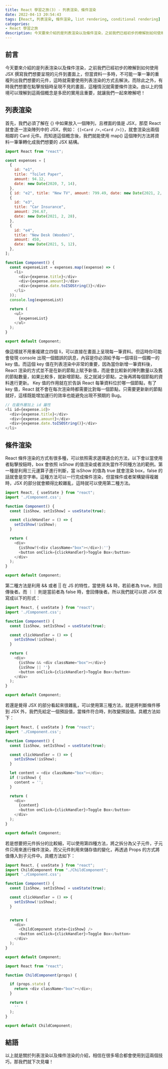 ```yaml
---
title: React 學習之旅(3) - 列表渲染、條件渲染
date: 2022-04-13 20:54:43
tags: [React, 列表渲染, 條件渲染, list rendering, conditional rendering]
categories:
- React 學習之旅
description: 今天要來介紹的是列表渲染以及條件渲染，之前我們已經初步的暸解到如何使用 JSX 撰寫我們想要呈現的元件到畫面上，但當資料一多時，不可能一筆一筆的重複列出我們想要的元件，這時就需要使用列表渲染的方式去解決。而除此之外，有時我們想要在點擊按鈕時呈現不見的畫面，這種情況就需要條件渲染。由以上的情境可以理解到這兩個概念是多麽的實用且重要，就讓我們一起來暸解吧！
---
```

## 前言

今天要來介紹的是列表渲染以及條件渲染，之前我們已經初步的暸解到如何使用 JSX 撰寫我們想要呈現的元件到畫面上，但當資料一多時，不可能一筆一筆的重複列出我們想要的元件，這時就需要使用列表渲染的方式去解決。而除此之外，有時我們想要在點擊按鈕時呈現不見的畫面，這種情況就需要條件渲染。由以上的情境可以理解到這兩個概念是多麽的實用且重要，就讓我們一起來暸解吧！

## 列表渲染

首先，我們必須了解在 {} 中如果放入一個陣列，且裡面的值是 JSX，那麼 React 就會逐一渲染陣列中的 JSX，例如： `{[<Card />,<Card />]}`，就會渲染出兩個相鄰的 Card 元件。而知道這個概念後，我們就能使用 map() 這個陣列方法將資料一筆筆轉化成我們想要的 JSX 結構。

```js
import React from "react";

const expenses = [
  {
    id: "e1",
    title: "Toilet Paper",
    amount: 94.12,
    date: new Date(2020, 7, 14),
  },
  { id: "e2", title: "New TV", amount: 799.49, date: new Date(2021, 2, 12) },
  {
    id: "e3",
    title: "Car Insurance",
    amount: 294.67,
    date: new Date(2021, 2, 28),
  },
  {
    id: "e4",
    title: "New Desk (Wooden)",
    amount: 450,
    date: new Date(2021, 5, 12),
  },
];

function Component() {
  const expenseList = expenses.map((expense) => (
    <li>
      <div>{expense.title}</div>
      <div>{expense.amount}</div>
      <div>{expense.date.toISOString()}</div>
    </li>
  ));
  console.log(expenseList)

  return (
    <ul>
      {expenseList}
    </ul>
  );
}

export default Component;
```

像這樣就不用重複建立四個 li，可以直接在畫面上呈現每一筆資料。但這時你可能會發現 console 出現一個錯誤的訊息，內容是你必須給予每一個項目一個獨一的 key 值。而這個 key 值在列表渲染中非常的重要，因為當你新增一筆資料後， React 渲染的方式並不是在新的節點上賦予新值，而是會比較新的陣列數量以及舊的節點數量，如果比較多，就新增節點，反之就減少節點，之後再將每個節點的資料進行更新。 Key 值的作用就在於告訴 React 每筆資料位於哪一個節點，有了 key 值，React 就不會在每次渲染時都需要比對每一個節點，只需要更新新的節點就好，這樣既能增加運行的效率也能避免出現不預期的 Bug。

```js
// 在最外層加上 id 屬性
<li id={expense.id}>
  <div>{expense.title}</div>
  <div>{expense.amount}</div>
  <div>{expense.date.toISOString()}</div>
</li>
```

## 條件渲染

React 條件渲染的方式有很多種，可以依照需求選擇適合的方法，以下會以當使用者點擊按鈕時，box 會依照 isShow 的值渲染或者消失當作不同種方法的範例。第一種是利用三元運算子進行判斷，當 isShow 的值為 true 就會渲染 box，false 的話就會是空字串。這種方法可以一行完成條件渲染，但當條件或者架構變得複雜時，JSX 的部分就會顯得比較雜亂，這時就可以使用第二種方法。

```js
import React, { useState } from "react";
import './Component.css';

function Component() {
  const [isShow, setIsShow] = useState(true);

  const clickHandler = () => {
    setIsShow(!isShow);
  }

  return (
    <div>
      {isShow?(<div className="box"></div>):''}
      <button onClick={clickHandler}>Toggle Box</button>
    </div>
  );
}

export default Component;
```

第二種方法是利用 && 或者 || 在 JS 的特性，當使用 && 時，若前者為 true，則回傳後者。而 ｜｜ 則是當前者為 false 時，會回傳後者。所以我們就可以把 JSX 改寫成以下的形式：

```js
import React, { useState } from "react";
import './Component.css';

function Component() {
  const [isShow, setIsShow] = useState(true);

  const clickHandler = () => {
    setIsShow(!isShow);
  }

  return (
    <div>
      {isShow && <div className="box"></div>}
      {isShow || ''}
      <button onClick={clickHandler}>Toggle Box</button>
    </div>
  );
}

export default Component;
```

若還是覺得 JSX 的部分看起來很雜亂，可以使用第三種方法，就是將判斷條件移到 JSX 外，我們先給定一個預設值，當條件符合時，則改變預設值。具體方法如下：

```js
import React, { useState } from "react";
import './Component.css';

function Component() {
  const [isShow, setIsShow] = useState(true);

  const clickHandler = () => {
    setIsShow(!isShow);
  }

  let content = <div className="box"></div>;
  if (!isShow) {
    content = '';
  }

  return (
    <div>
      {content}
      <button onClick={clickHandler}>Toggle Box</button>
    </div>
  );
}

export default Component;
```

若是想要把元件拆分的比較細，可以使用第四種方法，將之拆分為父子元件，子元件只用來進行條件渲染，而父元件則用來儲存值的變化，再透過 Props 的方式將值傳入到子元件中。具體方法如下：

```js
import React, { useState } from "react";
import ChildComponent from "./ChildComponent";
import './Component.css';

function Component() {
  const [isShow, setIsShow] = useState(true);

  const clickHandler = () => {
    setIsShow(!isShow);
  }


  return (
    <div>
      <ChildComponent state={isShow} />
      <button onClick={clickHandler}>Toggle Box</button>
    </div>
  );
}

export default Component;
```

```js
import React from "react";

function ChildComponent(props) {

  if (props.state) {
    return <div className="box"></div>;
  }

  return (
    ''
  );
}

export default ChildComponent;
```

## 結語

以上就是關於列表渲染以及條件渲染的介紹，相信在很多場合都會使用到這兩個技巧，那我們就下次見囉！
